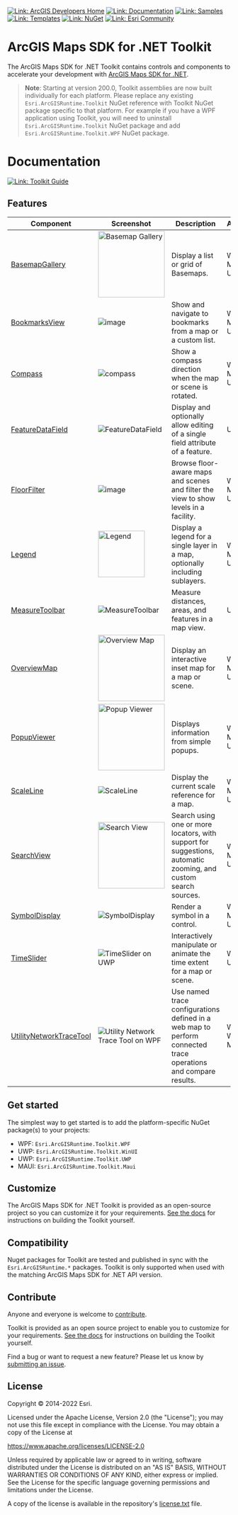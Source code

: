 [![Link: ArcGIS Developers Home](https://img.shields.io/badge/ArcGIS%20Developers%20Home-633b9b?style=flat-square)](https://developers.arcgis.com)
[![Link: Documentation](https://img.shields.io/badge/Documentation-633b9b?style=flat-square)](https://developers.arcgis.com/net/)
[![Link: Samples](https://img.shields.io/badge/Samples-633b9b?style=flat-square)](https://developers.arcgis.com/net/wpf/sample-code/)
[![Link: Templates](https://img.shields.io/badge/Templates-633b9b?style=flat-square&logo=visualstudio&labelColor=gray)](https://www.nuget.org/packages?q=ArcGIS+Runtime+Templates)
[![Link: NuGet](https://img.shields.io/badge/NuGet-633b9b?style=flat-square&logo=nuget&labelColor=gray)](https://www.nuget.org/profiles/Esri_Inc)
[![Link: Esri Community](https://img.shields.io/badge/🙋-Get%20help%20in%20Esri%20Community-633b9b?style=flat-square)](https://community.esri.com/t5/net-maps-sdk-questions/bd-p/arcgis-runtime-sdk-dotnet-questions)

# ArcGIS Maps SDK for .NET Toolkit

The ArcGIS Maps SDK for .NET Toolkit contains controls and components to accelerate your development with [ArcGIS Maps SDK for .NET](https://developers.arcgis.com/net/).

> **Note**: Starting at version 200.0, Toolkit assemblies are now built individually for each platform. Please replace any existing `Esri.ArcGISRuntime.Toolkit` NuGet reference with Toolkit NuGet package specific to that platform. For example if you have a WPF application using Toolkit, you will need to uninstall `Esri.ArcGISRuntime.Toolkit` NuGet package and add `Esri.ArcGISRuntime.Toolkit.WPF` NuGet package.

# Documentation

[![Link: Toolkit Guide](https://img.shields.io/badge/%F0%9F%93%84-Toolkit%20Guide-633b9b?style=flat-square)](docs/controls.md)

## Features

| Component | Screenshot | Description | Availability |
|-----------|------------|-------------|--------------|
|[BasemapGallery](docs/basemap-gallery.md) | <img width="150" title="Basemap Gallery" src="https://user-images.githubusercontent.com/29742178/124198151-f2dc6380-da84-11eb-8e78-4e705d14c33d.png" />| Display a list or grid of Basemaps. | WinUI, MAUI, UWP, WPF |
|[BookmarksView](docs/bookmarks-view.md) | ![image](https://user-images.githubusercontent.com/29742178/150397137-28029b87-5384-41b1-aabf-98260885152d.png) | Show and navigate to bookmarks from a map or a custom list. | WinUI, MAUI, UWP, WPF |
| [Compass](docs/compass.md) | ![compass](https://user-images.githubusercontent.com/1378165/73389839-d9c8f500-4289-11ea-923c-18232489b3e0.png) | Show a compass direction when the map or scene is rotated. | WinUI, MAUI, UWP, WPF |
| [FeatureDataField](docs/feature-data-field.md)   | ![FeatureDataField](https://user-images.githubusercontent.com/1378165/73389879-ebaa9800-4289-11ea-8e4e-de153a6a371a.png) | Display and optionally allow editing of a single field attribute of a feature. | UWP, WPF |
|[FloorFilter](docs/floor-filter.md) | ![image](https://user-images.githubusercontent.com/29742178/158746908-71a39e28-596f-44b6-9230-e2a04bdaeb9e.png) | Browse floor-aware maps and scenes and filter the view to show levels in a facility. | WinUI, MAUI, UWP, WPF |
| [Legend](docs/legend.md)   | <img src="https://user-images.githubusercontent.com/1378165/73389924-011fc200-428a-11ea-91bf-4ea1c2bf6683.png" width="105" title="Legend" />| Display a legend for a single layer in a map, optionally including sublayers. | WinUI, MAUI, UWP, WPF |
| [MeasureToolbar](docs/measure-toolbar.md)  | ![MeasureToolbar](https://user-images.githubusercontent.com/1378165/73389958-0f6dde00-428a-11ea-8c78-7192d49ea605.png) | Measure distances, areas, and features in a map view. | UWP, WPF |
|[OverviewMap](docs/overview-map.md) | <img src="https://user-images.githubusercontent.com/29742178/121975740-34f07000-cd37-11eb-9162-462925cb3fe7.png" width="150" title="Overview Map" /> | Display an interactive inset map for a map or scene. | WinUI, MAUI, UWP, WPF |
|[PopupViewer](docs/popup-viewer.md) | <img src="https://user-images.githubusercontent.com/3878047/228625594-d0009216-0cb3-4836-9a62-e197371779ac.png" width="150" title="Popup Viewer" /> | Displays information from simple popups. | WinUI, MAUI, UWP, WPF |
| [ScaleLine](docs/scale-line.md)   | ![ScaleLine](https://user-images.githubusercontent.com/1378165/73390077-3debb900-428a-11ea-8b2f-dfd4914a637e.png) | Display the current scale reference for a map. | WinUI, MAUI, UWP, WPF |
|[SearchView](docs/search-view.md) | <img title="Search View" width="150" src="https://user-images.githubusercontent.com/29742178/142301018-4bbeb0f2-3021-49a7-b5ec-f642c5700bd0.png" /> | Search using one or more locators, with support for suggestions, automatic zooming, and custom search sources. | WinUI, MAUI, UWP, WPF |
| [SymbolDisplay](docs/symbol-display.md)   | ![SymbolDisplay](https://user-images.githubusercontent.com/1378165/73390051-31676080-428a-11ea-9feb-afb5d2aa6385.png) | Render a symbol in a control. | WinUI, MAUI, UWP, WPF |
|[TimeSlider](docs/time-slider.md) | ![TimeSlider on UWP](https://user-images.githubusercontent.com/29742178/147712751-6d6db182-3e72-4dfc-ba23-3fbe97b1f934.png) | Interactively manipulate or animate the time extent for a map or scene. | WinUI, UWP, WPF |
|[UtilityNetworkTraceTool](docs/un-trace.md) | ![Utility Network Trace Tool on WPF](https://user-images.githubusercontent.com/29742178/173907265-73cd3a39-c836-433e-baf0-4c60f921ba86.png) | Use named trace configurations defined in a web map to perform connected trace operations and compare results. | WPF, UWP, WinUI, MAUI |

## Get started

The simplest way to get started is to add the platform-specific NuGet package(s) to your projects:

- WPF: `Esri.ArcGISRuntime.Toolkit.WPF`
- UWP: `Esri.ArcGISRuntime.Toolkit.WinUI`
- UWP: `Esri.ArcGISRuntime.Toolkit.UWP`
- MAUI: `Esri.ArcGISRuntime.Toolkit.Maui`

## Customize

The ArcGIS Maps SDK for .NET Toolkit is provided as an open-source project so you can customize it for your requirements. [See the docs](https://esri.github.io/arcgis-maps-sdk-dotnet-toolkit/buildingtoolkit.html) for instructions on building the Toolkit yourself.

## Compatibility

Nuget packages for Toolkit are tested and published in sync with the `Esri.ArcGISRuntime.*` packages. Toolkit is only supported when used with the matching ArcGIS Maps SDK for .NET API version.

## Contribute

Anyone and everyone is welcome to [contribute](CONTRIBUTING.md).

Toolkit is provided as an open source project to enable you to customize for your requirements. [See the docs](https://esri.github.io/arcgis-maps-sdk-dotnet-toolkit/buildingtoolkit.html) for instructions on building the Toolkit yourself.

Find a bug or want to request a new feature? Please let us know by [submitting an issue](https://esri.github.io/arcgis-maps-sdk-dotnet-toolkit/issues/new).

## License

Copyright © 2014-2022 Esri.

Licensed under the Apache License, Version 2.0 (the "License");
you may not use this file except in compliance with the License.
You may obtain a copy of the License at

   https://www.apache.org/licenses/LICENSE-2.0

Unless required by applicable law or agreed to in writing, software
distributed under the License is distributed on an "AS IS" BASIS,
WITHOUT WARRANTIES OR CONDITIONS OF ANY KIND, either express or implied.
See the License for the specific language governing permissions and
limitations under the License.

A copy of the license is available in the repository's [license.txt](/license.txt) file.
